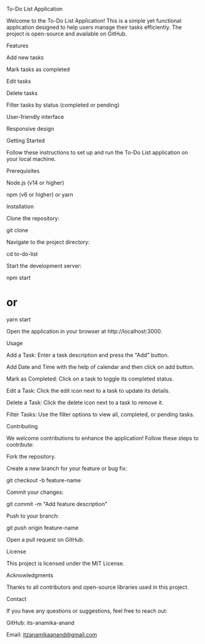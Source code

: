 To-Do List Application

Welcome to the To-Do List Application! This is a simple yet functional application designed to help users manage their tasks efficiently. The project is open-source and available on GitHub.

Features

Add new tasks

Mark tasks as completed

Edit tasks

Delete tasks

Filter tasks by status (completed or pending)

User-friendly interface

Responsive design

Getting Started

Follow these instructions to set up and run the To-Do List application on your local machine.

Prerequisites

Node.js (v14 or higher)

npm (v6 or higher) or yarn

Installation

Clone the repository:

git clone 

Navigate to the project directory:

cd to-do-list


Start the development server:

npm start
# or
yarn start

Open the application in your browser at http://localhost:3000.

Usage

Add a Task: Enter a task description and press the "Add" button.

Add Date and Time with the help of calendar and then click on add button.

Mark as Completed: Click on a task to toggle its completed status.

Edit a Task: Click the edit icon next to a task to update its details.

Delete a Task: Click the delete icon next to a task to remove it.

Filter Tasks: Use the filter options to view all, completed, or pending tasks.

Contributing

We welcome contributions to enhance the application! Follow these steps to contribute:

Fork the repository.

Create a new branch for your feature or bug fix:

git checkout -b feature-name

Commit your changes:

git commit -m "Add feature description"

Push to your branch:

git push origin feature-name

Open a pull request on GitHub.

License

This project is licensed under the MIT License.

Acknowledgments

Thanks to all contributors and open-source libraries used in this project.

Contact

If you have any questions or suggestions, feel free to reach out:

GitHub: its-anamika-anand

Email: itzanamikaanand@gmail.com
